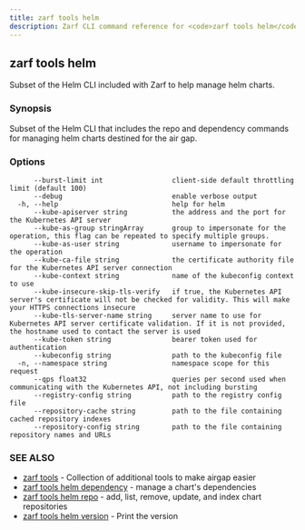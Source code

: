 ```yaml
---
title: zarf tools helm
description: Zarf CLI command reference for <code>zarf tools helm</code>.
---
```


## zarf tools helm

Subset of the Helm CLI included with Zarf to help manage helm charts.

### Synopsis

Subset of the Helm CLI that includes the repo and dependency commands for managing helm charts destined for the air gap.

### Options

```
      --burst-limit int                 client-side default throttling limit (default 100)
      --debug                           enable verbose output
  -h, --help                            help for helm
      --kube-apiserver string           the address and the port for the Kubernetes API server
      --kube-as-group stringArray       group to impersonate for the operation, this flag can be repeated to specify multiple groups.
      --kube-as-user string             username to impersonate for the operation
      --kube-ca-file string             the certificate authority file for the Kubernetes API server connection
      --kube-context string             name of the kubeconfig context to use
      --kube-insecure-skip-tls-verify   if true, the Kubernetes API server's certificate will not be checked for validity. This will make your HTTPS connections insecure
      --kube-tls-server-name string     server name to use for Kubernetes API server certificate validation. If it is not provided, the hostname used to contact the server is used
      --kube-token string               bearer token used for authentication
      --kubeconfig string               path to the kubeconfig file
  -n, --namespace string                namespace scope for this request
      --qps float32                     queries per second used when communicating with the Kubernetes API, not including bursting
      --registry-config string          path to the registry config file
      --repository-cache string         path to the file containing cached repository indexes
      --repository-config string        path to the file containing repository names and URLs
```

### SEE ALSO

* [zarf tools](/cli/commands/zarf_tools/)	 - Collection of additional tools to make airgap easier
* [zarf tools helm dependency](/cli/commands/zarf_tools_helm_dependency/)	 - manage a chart's dependencies
* [zarf tools helm repo](/cli/commands/zarf_tools_helm_repo/)	 - add, list, remove, update, and index chart repositories
* [zarf tools helm version](/cli/commands/zarf_tools_helm_version/)	 - Print the version
